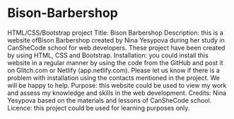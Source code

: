 # Bison-Barbershop
HTML/CSS/Bootstrap project
Title: Bison Barbershop 
Description: this is a website ofBison Barbershop created by Nina Yesypova during her study in CanSheCode school for web developers. These project have been created by using HTML, CSS and Bootstrap. 
Installation: you could install this website in a regular manner by using the code from the GitHub and post it on Glitch.com or Netlify (app.netlify.com). Please let us know if there is a problem with installation using the contacts mentioned in the project. We will be happy to help.
Purpose: this website could be used to view my work and assess my knowledge and skills in the web development. 
Credits: Nina Yesypova based on the materials and lessons of CanSheCode school. 
Licence: this project could be used for learning purposes only.  
